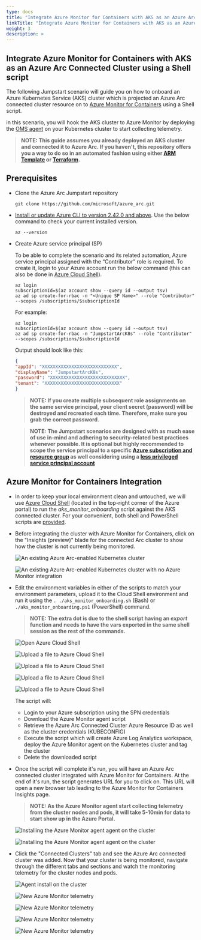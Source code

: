 ```yaml
---
type: docs
title: "Integrate Azure Monitor for Containers with AKS as an Azure Arc Connected Cluster using a Shell script"
linkTitle: "Integrate Azure Monitor for Containers with AKS as an Azure Arc Connected Cluster using a Shell script"
weight: 3
description: >
---
```


## Integrate Azure Monitor for Containers with AKS as an Azure Arc Connected Cluster using a Shell script

The following Jumpstart scenario will guide you on how to onboard an Azure Kubernetes Service (AKS) cluster which is projected an Azure Arc connected cluster resource on to [Azure Monitor for Containers](https://docs.microsoft.com/azure/azure-monitor/insights/container-insights-overview) using a Shell script.

in this scenario, you will hook the AKS cluster to Azure Monitor by deploying the [OMS agent](https://docs.microsoft.com/azure/azure-monitor/platform/log-analytics-agent) on your Kubernetes cluster to start collecting telemetry.  

> **NOTE: This guide assumes you already deployed an AKS cluster and connected it to Azure Arc. If you haven't, this repository offers you a way to do so in an automated fashion using either [ARM Template](https://azurearcjumpstart.io/azure_arc_jumpstart/azure_arc_k8s/aks/aks_arm_template/) or [Terraform](https://azurearcjumpstart.io/azure_arc_jumpstart/azure_arc_k8s/aks/aks_terraform/).**

## Prerequisites

* Clone the Azure Arc Jumpstart repository

    ```shell
    git clone https://github.com/microsoft/azure_arc.git
    ```

* [Install or update Azure CLI to version 2.42.0 and above](https://docs.microsoft.com/cli/azure/install-azure-cli?view=azure-cli-latest). Use the below command to check your current installed version.

  ```shell
  az --version
  ```

* Create Azure service principal (SP)

    To be able to complete the scenario and its related automation, Azure service principal assigned with the “Contributor” role is required. To create it, login to your Azure account run the below command (this can also be done in [Azure Cloud Shell](https://shell.azure.com/)).

    ```shell
    az login
    subscriptionId=$(az account show --query id --output tsv)
    az ad sp create-for-rbac -n "<Unique SP Name>" --role "Contributor" --scopes /subscriptions/$subscriptionId
    ```

    For example:

    ```shell
    az login
    subscriptionId=$(az account show --query id --output tsv)
    az ad sp create-for-rbac -n "JumpstartArcK8s" --role "Contributor" --scopes /subscriptions/$subscriptionId
    ```

    Output should look like this:

    ```json
    {
    "appId": "XXXXXXXXXXXXXXXXXXXXXXXXXXXX",
    "displayName": "JumpstartArcK8s",
    "password": "XXXXXXXXXXXXXXXXXXXXXXXXXXXX",
    "tenant": "XXXXXXXXXXXXXXXXXXXXXXXXXXXX"
    }
    ```

    > **NOTE: If you create multiple subsequent role assignments on the same service principal, your client secret (password) will be destroyed and recreated each time. Therefore, make sure you grab the correct password**.

    > **NOTE: The Jumpstart scenarios are designed with as much ease of use in-mind and adhering to security-related best practices whenever possible. It is optional but highly recommended to scope the service principal to a specific [Azure subscription and resource group](https://docs.microsoft.com/cli/azure/ad/sp?view=azure-cli-latest) as well considering using a [less privileged service principal account](https://docs.microsoft.com/azure/role-based-access-control/best-practices)**

## Azure Monitor for Containers Integration

* In order to keep your local environment clean and untouched, we will use [Azure Cloud Shell](https://docs.microsoft.com/azure/cloud-shell/overview) (located in the top-right corner of the Azure portal) to run the *aks_monitor_onboarding* script against the AKS connected cluster. For your convenient, both shell and PowerShell scripts are [provided](https://github.com/microsoft/azure_arc/tree/main/azure_arc_k8s_jumpstart/aks/azure_monitor).

* Before integrating the cluster with Azure Monitor for Containers, click on the "Insights (preview)" blade for the connected Arc cluster to show how the cluster is not currently being monitored.

    ![An existing Azure Arc-enabled Kubernetes cluster](./01.png)

    ![An existing Azure Arc-enabled Kubernetes cluster with no Azure Monitor integration](./02.png)

* Edit the environment variables in either of the scripts to match your environment parameters, upload it to the Cloud Shell environment and run it using the ```. ./aks_monitor_onboarding.sh``` (Bash) or ```./aks_monitor_onboarding.ps1``` (PowerShell) command.

    > **NOTE: The extra dot is due to the shell script having an _export_ function and needs to have the vars exported in the same shell session as the rest of the commands.**

    ![Open Azure Cloud Shell](./03.png)

    ![Upload a file to Azure Cloud Shell](./04.png)

    ![Upload a file to Azure Cloud Shell](./05.png)

    ![Upload a file to Azure Cloud Shell](./06.png)

    ![Upload a file to Azure Cloud Shell](./07.png)

    The script will:

  * Login to your Azure subscription using the SPN credentials
  * Download the Azure Monitor agent script
  * Retrieve the Azure Arc Connected Cluster Azure Resource ID as well as the cluster credentials (KUBECONFIG)
  * Execute the script which will create Azure Log Analytics workspace, deploy the Azure Monitor agent on the Kubernetes cluster and tag the cluster
  * Delete the downloaded script

* Once the script will complete it's run, you will have an Azure Arc connected cluster integrated with Azure Monitor for Containers. At the end of it's run, the script generates URL for you to click on. This URL will open a new browser tab leading to the Azure Monitor for Containers Insights page.

    > **NOTE: As the Azure Monitor agent start collecting telemetry from the cluster nodes and pods, it will take 5-10min for data to start show up in the Azure Portal.**

    ![Installing the Azure Monitor agent  agent on the cluster](./08.png)

    ![Installing the Azure Monitor agent  agent on the cluster](./09.png)

* Click the "Connected Clusters" tab and see the Azure Arc connected cluster was added. Now that your cluster is being monitored, navigate through the different tabs and sections and watch the monitoring telemetry for the cluster nodes and pods.  

    ![Agent install on the cluster](./10.png)

    ![New Azure Monitor telemetry](./11.png)

    ![New Azure Monitor telemetry](./12.png)

    ![New Azure Monitor telemetry](./13.png)

    ![New Azure Monitor telemetry](./14.png)
